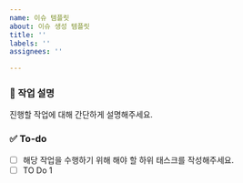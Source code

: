 ```yaml
---
name: 이슈 템플릿
about: 이슈 생성 템플릿
title: ''
labels: ''
assignees: ''

---
```


### 💼 작업 설명
진행할 작업에 대해 간단하게 설명해주세요.

### ✅ To-do
- [ ] 해당 작업을 수행하기 위해 해야 할 하위 태스크를 작성해주세요.
- [ ] TO Do 1
